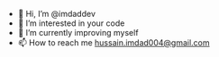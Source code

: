 - 👋 Hi, I’m @imdaddev
- 👀 I’m interested in your code
- 🌱 I’m currently improving myself
- 📫 How to reach me hussain.imdad004@gmail.com
